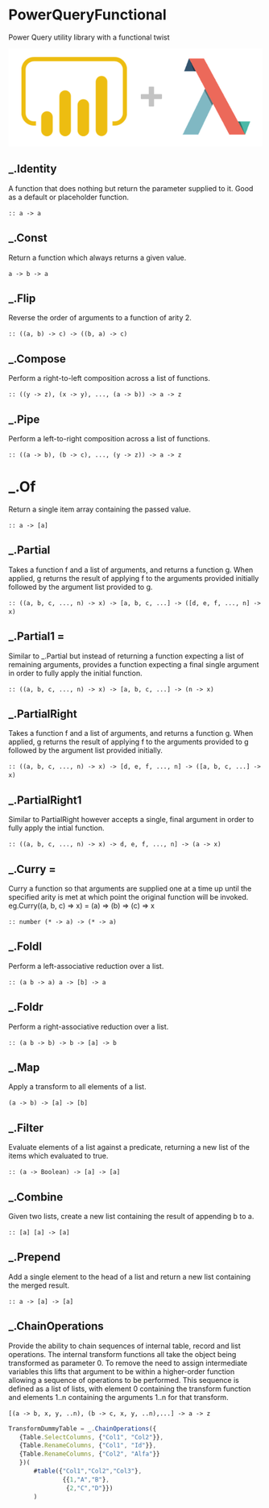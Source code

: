 # PowerQueryFunctional
Power Query utility library with a functional twist

![PowerBI](media/heading.png)

## _.Identity
A function that does nothing but return the parameter supplied to it. Good as a default or placeholder function.

`:: a -> a`

## _.Const
Return a function which always returns a given value.

`a -> b -> a`

## _.Flip
Reverse the order of arguments to a function of arity 2.

`:: ((a, b) -> c) -> ((b, a) -> c)`

## _.Compose 
Perform a right-to-left composition across a list of functions.

`:: ((y -> z), (x -> y), ..., (a -> b)) -> a -> z`

## _.Pipe
Perform a left-to-right composition across a list of functions.

`:: ((a -> b), (b -> c), ..., (y -> z)) -> a -> z`

# _.Of
Return a single item array containing the passed value.

`:: a -> [a]`

## _.Partial
Takes a function f and a list of arguments, and returns a function g. When applied, g returns the result of applying f to the arguments provided initially followed by the argument list provided to g.

`:: ((a, b, c, ..., n) -> x) -> [a, b, c, ...] -> ([d, e, f, ..., n] -> x)`

## _.Partial1 = 
Similar to _.Partial but instead of returning a function expecting a list of remaining arguments, provides a function expecting a final single argument in order to fully apply the initial function.

`:: ((a, b, c, ..., n) -> x) -> [a, b, c, ...] -> (n -> x)`

## _.PartialRight
Takes a function f and a list of arguments, and returns a function g. When applied, g returns the result of applying f to the arguments provided to g followed by the argument list provided initially.

`:: ((a, b, c, ..., n) -> x) -> [d, e, f, ..., n] -> ([a, b, c, ...] -> x)`

## _.PartialRight1
Similar to PartialRight however accepts a single, final argument in order to fully apply the intial function.

`:: ((a, b, c, ..., n) -> x) -> d, e, f, ..., n] -> (a -> x)`

## _.Curry = 
Curry a function so that arguments are supplied one at a time up until the specified arity is met at which point the original function will be invoked. 
<br>eg.Curry((a, b, c) => x) = (a) => (b) => (c) => x

`:: number (* -> a) -> (* -> a)`

## _.Foldl 
Perform a left-associative reduction over a list.

`:: (a b -> a) a -> [b] -> a`

## _.Foldr
Perform a right-associative reduction over a list.

`:: (a b -> b) -> b -> [a] -> b`

## _.Map 
Apply a transform to all elements of a list.

`(a -> b) -> [a] -> [b]`

## _.Filter 
Evaluate elements of a list against a predicate, returning a new list of the items which evaluated to true.

`:: (a -> Boolean) -> [a] -> [a]`

## _.Combine 
Given two lists, create a new list containing the result of appending b to a.

`:: [a] [a] -> [a]`

## _.Prepend 
Add a single element to the head of a list and return a new list containing the merged result.

`:: a -> [a] -> [a]`

## _.ChainOperations
Provide the ability to chain sequences of internal table, record and list operations.
The internal transform functions all take the object being transformed as parameter 0. To remove the need to assign intermediate variables this lifts that argument to be within a higher-order function allowing a sequence of operations to be performed. This sequence is defined as a list of lists, with element 0 containing the transform function and elements 1..n containing the arguments 1..n for that transform.
 
 `[(a -> b, x, y, ..n), (b -> c, x, y, ..n),...] -> a -> z`
 ```javascript
 TransformDummyTable = _.ChainOperations({
    {Table.SelectColumns, {"Col1", "Col2"}},
    {Table.RenameColumns, {"Col1", "Id"}},
    {Table.RenameColumns, {"Col2", "Alfa"}}
    })( 
        #table({"Col1","Col2","Col3"},
                {{1,"A","B"},
                 {2,"C","D"}})
        )
```
